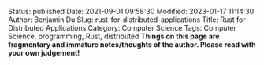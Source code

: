 Status: published
Date: 2021-09-01 09:58:30
Modified: 2023-01-17 11:14:30
Author: Benjamin Du
Slug: rust-for-distributed-applications
Title: Rust for Distributed Applications
Category: Computer Science
Tags: Computer Science, programming, Rust, distributed
**Things on this page are fragmentary and immature notes/thoughts of the author. Please read with your own judgement!**

